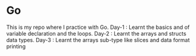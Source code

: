 # Go
This is my repo where I practice with Go.
Day-1 : Learnt the basics and of variable declaration and the loops.
Day-2 : Learnt the arrays and structs data types.
Day-3 : Learnt the arrays sub-type like slices and data format printing 
